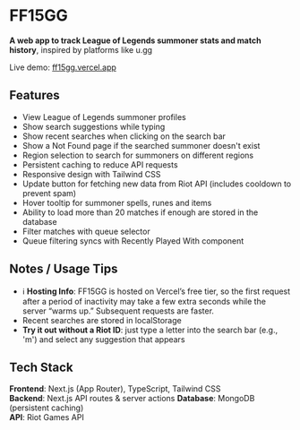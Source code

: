 # FF15GG

**A web app to track League of Legends summoner stats and match history**, inspired by platforms like u.gg

Live demo: [ff15gg.vercel.app](https://ff15gg.vercel.app)

## Features

- View League of Legends summoner profiles
- Show search suggestions while typing
- Show recent searches when clicking on the search bar
- Show a Not Found page if the searched summoner doesn't exist
- Region selection to search for summoners on different regions
- Persistent caching to reduce API requests
- Responsive design with Tailwind CSS
- Update button for fetching new data from Riot API (includes cooldown to prevent spam)
- Hover tooltip for summoner spells, runes and items
- Ability to load more than 20 matches if enough are stored in the database
- Filter matches with queue selector
- Queue filtering syncs with Recently Played With component

## Notes / Usage Tips

- ℹ️ **Hosting Info**: FF15GG is hosted on Vercel’s free tier, so the first request after a period of inactivity may take a few extra seconds while the server “warms up.” Subsequent requests are faster.
- Recent searches are stored in localStorage
- **Try it out without a Riot ID**: just type a letter into the search bar (e.g., 'm') and select any suggestion that appears

## Tech Stack

**Frontend**: Next.js (App Router), TypeScript, Tailwind CSS  
**Backend**: Next.js API routes & server actions
**Database**: MongoDB (persistent caching)  
**API**: Riot Games API
